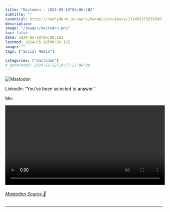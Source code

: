 ```yaml
---
title: "Mastodon - 2024-05-18T00:06:18Z"
subtitle: ""
canonical: https://hachyderm.io/users/mweagle/statuses/112459171639545347
description:
image: "/images/mastodon.png"
toc: false
date: 2024-05-18T00:06:18Z
lastmod: 2024-05-18T00:06:18Z
image: ""
tags: ["Social Media"]

categories: ["mastodon"]
# generated: 2024-12-22T19:57:25-08:00
---
```

![Mastodon](/images/mastodon.png)

<p>LinkedIn: “You’ve been selected to answer.”</p><p>Me:</p>

<video controls autoplay muted loop width="512"><source src="6c1bb9232b36f8af.mp4" type="video/mp4" /></video>

###### [Mastodon Source 🐘](https://hachyderm.io/@mweagle/112459171639545347)

___
